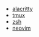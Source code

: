 - [alacritty](https://github.com/alacritty/alacritty)
- [tmux](https://github.com/tmux/tmux)
- [zsh](https://github.com/zsh-users/zsh)
- [neovim](https://github.com/neovim/neovim)
